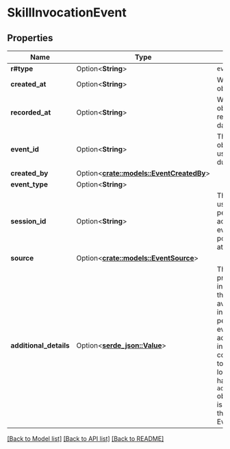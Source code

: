 # SkillInvocationEvent

## Properties

Name | Type | Description | Notes
------------ | ------------- | ------------- | -------------
**r#type** | Option<**String**> | `event` | [optional]
**created_at** | Option<**String**> | When the event object was created | [optional]
**recorded_at** | Option<**String**> | When the event object was recorded in database | [optional]
**event_id** | Option<**String**> | The ID of the event object. You can use this to detect duplicate events | [optional]
**created_by** | Option<[**crate::models::EventCreatedBy**](Event_created_by.md)> |  | [optional]
**event_type** | Option<**String**> |  | [optional]
**session_id** | Option<**String**> | The session of the user that performed the action. Not all events will populate this attribute. | [optional]
**source** | Option<[**crate::models::EventSource**](Event_source.md)> |  | [optional]
**additional_details** | Option<[**serde_json::Value**](.md)> | This object provides additional information about the event if available.  This can include how a user performed an event as well as additional information to correlate an event to external KeySafe logs. Not all events have an `additional_details` object.  This object is only available in the Enterprise Events. | [optional]

[[Back to Model list]](../README.md#documentation-for-models) [[Back to API list]](../README.md#documentation-for-api-endpoints) [[Back to README]](../README.md)


